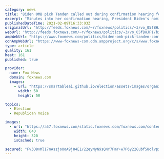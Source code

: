 ```yaml
---
category: news
title: "Biden OMB pick Tanden called out during confirmation hearing for anti-GOP tweets, says 'I'm sorry'"
excerpt: "Minutes into her confirmation hearing, President Biden's nominee for director of the White House Office of Management and Budget Neera Tanden had to address concerns over hostile tweets she has posted against various Republican lawmakers."
publishedDateTime: 2021-02-09T16:33:03Z
originalUrl: "http://feeds.foxnews.com/~r/foxnews/politics/~3/vo_05fBHJPI/biden-omb-pick-tanden-confirmation-hearing-apology-anti-gop-tweets"
webUrl: "http://feeds.foxnews.com/~r/foxnews/politics/~3/vo_05fBHJPI/biden-omb-pick-tanden-confirmation-hearing-apology-anti-gop-tweets"
ampWebUrl: "https://www.foxnews.com/politics/biden-omb-pick-tanden-confirmation-hearing-apology-anti-gop-tweets.amp"
cdnAmpWebUrl: "https://www-foxnews-com.cdn.ampproject.org/c/s/www.foxnews.com/politics/biden-omb-pick-tanden-confirmation-hearing-apology-anti-gop-tweets.amp"
type: article
quality: 161
heat: 161
published: true

provider:
  name: Fox News
  domain: foxnews.com
  images:
    - url: "https://smartableai.github.io/election/assets/images/organizations/foxnews.com-50x50.jpg"
      width: 50
      height: 50

topics:
  - Election
  - Republican Voice

images:
  - url: "https://a57.foxnews.com/static.foxnews.com/foxnews.com/content/uploads/2021/02/640/320/Neera-Tanden-Biden-OMB-AP.jpg?ve=1&tl=1"
    width: 640
    height: 320
    isCached: true

secured: "Fv3O8vMlI7nAszjoUoA9j84E1/22eyNyN9sQNY7PmY+w7P6y22GubfSUolvpzjcDN4HRqgBJEhT+iNgFP8gLjP9bXzXibbrFf+POC9DDDHKAqkOW9YHaX18cxQwORsm6KLSU98+9qvv7xELi359NW6RZ2R7v+GhAOJLev+T0Z3Bw8tlelWMoM/2OJNbiQU5VATPcLOFyiLR+dUWQMFnm283CvFAqCpjrLWTPY8llKr4OXKn1TQGLJM1Cm4aJkKY9Qu5zs25zcMF8/OHl0E+m7+LZuXnbf1bSYb7PIHzqSVGJla7K9yCuX0TZ73jYt8rrKIl6H0WT1C7hokGiDKO+1neA5tKERwnvk56zuC9EYio=;s9Av69NGcQmCWBLkZZZ5Yg=="
---
```


